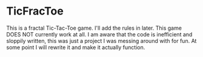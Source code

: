# TicFracToe


This is a fractal Tic-Tac-Toe game.
I'll add the rules in later.
This game DOES NOT currently work at all.
I am aware that the code is inefficient and sloppily written, this was just a project I was messing around with for fun. At some point I will rewrite it and make it actually function.
